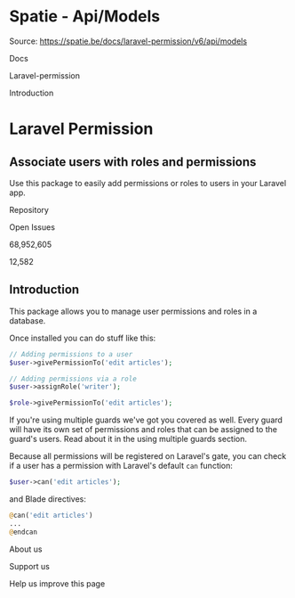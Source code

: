 # Spatie - Api/Models

Source: https://spatie.be/docs/laravel-permission/v6/api/models

Docs

Laravel-permission

Introduction

Laravel Permission
==================

Associate users with roles and permissions
------------------------------------------

Use this package to easily add permissions or roles to users in your Laravel app.

Repository

Open Issues

68,952,605

12,582

Introduction
------------

This package allows you to manage user permissions and roles in a database.

Once installed you can do stuff like this:

```php
// Adding permissions to a user
$user->givePermissionTo('edit articles');

// Adding permissions via a role
$user->assignRole('writer');

$role->givePermissionTo('edit articles');

```
If you're using multiple guards we've got you covered as well. Every guard will have its own set of permissions and roles that can be assigned to the guard's users. Read about it in the using multiple guards section.

Because all permissions will be registered on Laravel's gate, you can check if a user has a permission with Laravel's default `can` function:

```php
$user->can('edit articles');

```
and Blade directives:

```php
@can('edit articles')
...
@endcan

```
About us

Support us

Help us improve this page